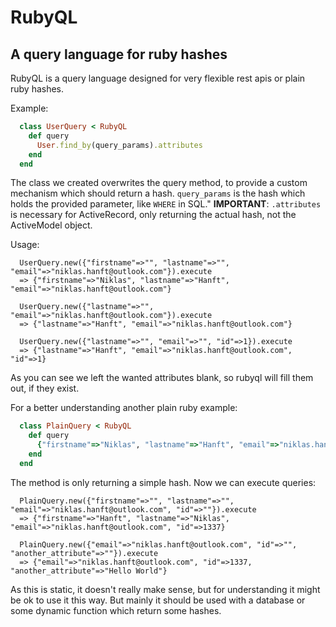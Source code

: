 # RubyQL
## A query language for ruby hashes

RubyQL is a query language designed for very flexible rest apis or plain ruby hashes.

Example:
``` ruby
  class UserQuery < RubyQL
    def query
      User.find_by(query_params).attributes
    end
  end
```

The class we created overwrites the query method, to provide a custom mechanism which should return a hash. `query_params` is 
the hash which holds the provided parameter, like `WHERE` in SQL." **IMPORTANT**: `.attributes` is necessary for 
ActiveRecord, only returning the actual hash, not the ActiveModel object.

Usage:
```
  UserQuery.new({"firstname"=>"", "lastname"=>"", "email"=>"niklas.hanft@outlook.com"}).execute
  => {"firstname"=>"Niklas", "lastname"=>"Hanft", "email"=>"niklas.hanft@outlook.com"}
  
  UserQuery.new({"lastname"=>"", "email"=>"niklas.hanft@outlook.com"}).execute
  => {"lastname"=>"Hanft", "email"=>"niklas.hanft@outlook.com"}
  
  UserQuery.new({"lastname"=>"", "email"=>"", "id"=>1}).execute
  => {"lastname"=>"Hanft", "email"=>"niklas.hanft@outlook.com", "id"=>1}
```

As you can see we left the wanted attributes blank, so rubyql will fill them out, if they exist.

For a better understanding another plain ruby example:

``` ruby
  class PlainQuery < RubyQL
    def query
      {"firstname"=>"Niklas", "lastname"=>"Hanft", "email"=>"niklas.hanft@outlook.com", "id"=>1337, "another_attribute"=>"Hello World"}
    end
  end
```

The method is only returning a simple hash. Now we can execute queries:

```
  PlainQuery.new({"firstname"=>"", "lastname"=>"", "email"=>"niklas.hanft@outlook.com", "id"=>""}).execute
  => {"firstname"=>"Hanft", "lastname"=>"Niklas", "email"=>"niklas.hanft@outlook.com", "id"=>1337}
  
  PlainQuery.new({"email"=>"niklas.hanft@outlook.com", "id"=>"", "another_attribute"=>""}).execute
  => {"email"=>"niklas.hanft@outlook.com", "id"=>1337, "another_attribute"=>"Hello World"}
```

As this is static, it doesn't really make sense, but for understanding it might be ok to use it this way. But mainly it
should be used with a database or some dynamic function which return some hashes.


